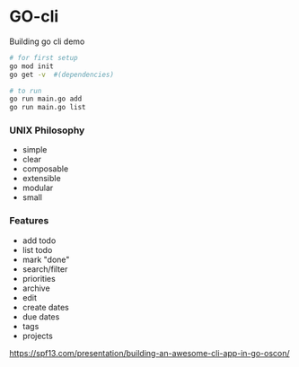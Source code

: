 # GO-cli

Building go cli demo

```bash
# for first setup
go mod init
go get -v  #(dependencies)

# to run
go run main.go add 
go run main.go list

```

### UNIX Philosophy 
- simple
- clear 
- composable
- extensible
- modular 
- small 


### Features

- add todo
- list todo
- mark "done"
- search/filter
- priorities
- archive
- edit
- create dates
- due dates
- tags 
- projects



https://spf13.com/presentation/building-an-awesome-cli-app-in-go-oscon/
